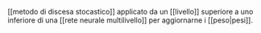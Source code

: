 [[metodo di discesa stocastico]] applicato da un [[livello]] superiore a uno inferiore di una [[rete neurale multilivello]] per aggiornarne i [[peso|pesi]].

